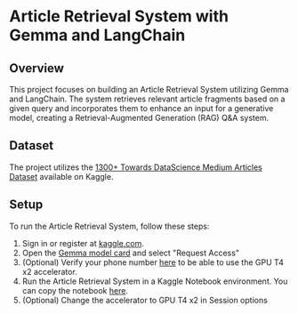 # Article Retrieval System with Gemma and LangChain

## Overview
This project focuses on building an Article Retrieval System utilizing Gemma and LangChain. The system retrieves relevant article fragments based on a given query and incorporates them to enhance an input for a generative model, creating a Retrieval-Augmented Generation (RAG) Q&A system.

## Dataset
The project utilizes the [1300+ Towards DataScience Medium Articles Dataset](https://www.kaggle.com/datasets/meruvulikith/1300-towards-datascience-medium-articles-dataset)  available on Kaggle.

## Setup
To run the Article Retrieval System, follow these steps:
1. Sign in or register at [kaggle.com](https://www.kaggle.com/).
2. Open the [Gemma model card](https://www.kaggle.com/models/google/gemma/) and select "Request Access"
3. (Optional) Verify your phone number [here](https://www.kaggle.com/settings) to be able to use the  GPU T4 x2 accelerator.
4. Run the Article Retrieval System in a Kaggle Notebook environment. You can copy the notebook [here](https://www.kaggle.com/code/alisamalakhova/article-retrieval-system-with-gemma-and-langchain).
5. (Optional) Change the accelerator to GPU T4 x2 in Session options
